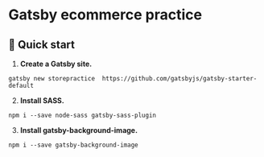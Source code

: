 # Gatsby ecommerce practice

## 🚀 Quick start

1.  **Create a Gatsby site.**
```
gatsby new storepractice  https://github.com/gatsbyjs/gatsby-starter-default
```

2. **Install SASS.**

```
npm i --save node-sass gatsby-sass-plugin
```

3. **Install gatsby-background-image.**

```
npm i --save gatsby-background-image
```
